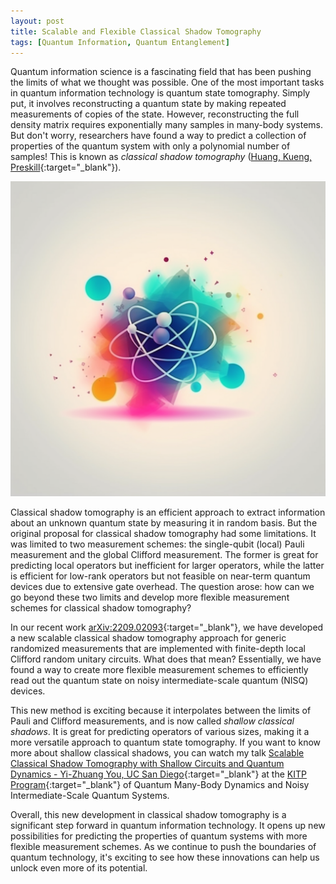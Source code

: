 ```yaml
---
layout: post
title: Scalable and Flexible Classical Shadow Tomography 
tags: [Quantum Information, Quantum Entanglement]
---
```


Quantum information science is a fascinating field that has been pushing the limits of what we thought was possible. One of the most important tasks in quantum information technology is quantum state tomography. Simply put, it involves reconstructing a quantum state by making repeated measurements of copies of the state. However, reconstructing the full density matrix requires exponentially many samples in many-body systems. But don't worry, researchers have found a way to predict a collection of properties of the quantum system with only a polynomial number of samples! This is known as *classical shadow tomography* ([Huang, Kueng, Preskill](https://arxiv.org/abs/2002.08953){:target="_blank"}).

![An quantum state casting classical shadows in various random measurement bases.](/assets/img/figures/classical_shadow.png)

Classical shadow tomography is an efficient approach to extract information about an unknown quantum state by measuring it in random basis. But the original proposal for classical shadow tomography had some limitations. It was limited to two measurement schemes: the single-qubit (local) Pauli measurement and the global Clifford measurement. The former is great for predicting local operators but inefficient for larger operators, while the latter is efficient for low-rank operators but not feasible on near-term quantum devices due to extensive gate overhead. The question arose: how can we go beyond these two limits and develop more flexible measurement schemes for classical shadow tomography?

In our recent work [arXiv:2209.02093](https://arxiv.org/abs/2209.02093){:target="_blank"}, we have developed a new scalable classical shadow tomography approach for generic randomized measurements that are implemented with finite-depth local Clifford random unitary circuits. What does that mean? Essentially, we have found a way to create more flexible measurement schemes to efficiently read out the quantum state on noisy intermediate-scale quantum (NISQ) devices.

This new method is exciting because it interpolates between the limits of Pauli and Clifford measurements, and is now called *shallow classical shadows*. It is great for predicting operators of various sizes, making it a more versatile approach to quantum state tomography. If you want to know more about shallow classical shadows, you can watch my talk [Scalable Classical Shadow Tomography with Shallow Circuits and Quantum Dynamics - Yi-Zhuang You, UC San Diego](https://online.kitp.ucsb.edu/online/dynisq22/you/){:target="_blank"} at the [KITP Program](https://online.kitp.ucsb.edu/online/dynisq22/){:target="_blank"} of Quantum Many-Body Dynamics and Noisy Intermediate-Scale Quantum Systems.

Overall, this new development in classical shadow tomography is a significant step forward in quantum information technology. It opens up new possibilities for predicting the properties of quantum systems with more flexible measurement schemes. As we continue to push the boundaries of quantum technology, it's exciting to see how these innovations can help us unlock even more of its potential.